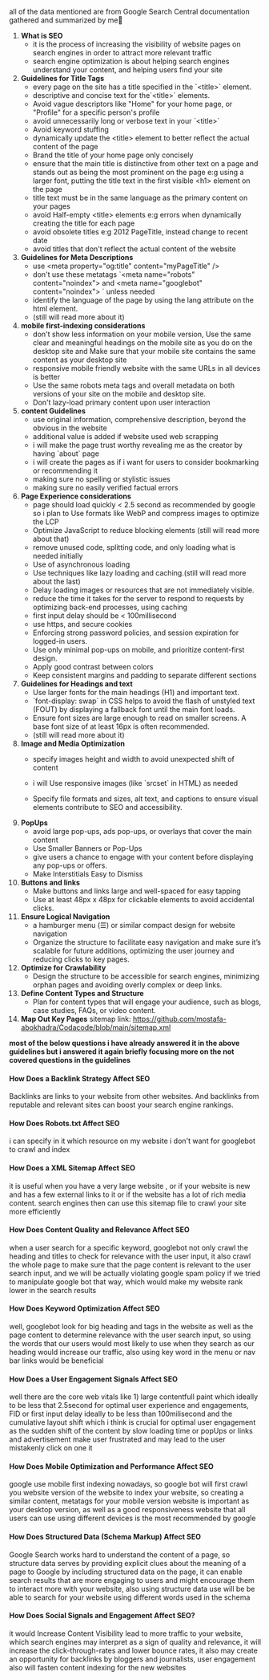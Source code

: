 all of the data mentioned are from Google Search Central documentation gathered and summarized by me💚

 1. **What is SEO**
    - it is the process of increasing the visibility of website pages on search engines in order to attract more relevant traffic
    -  search engine optimization is about helping search engines understand your content, and helping users find your site
 2. **Guidelines for Title Tags**
    -  every page on the site has a title specified in the \`&lt;title&gt;\` element.
    - descriptive and concise text for the\`&lt;title&gt;\` elements.
    - Avoid vague descriptors like "Home" for your home page, or "Profile" for a specific person's profile
    - avoid unnecessarily long or verbose text in your \`&lt;title&gt;\` 
    - Avoid keyword stuffing
    - dynamically update the &lt;title&gt; element to better reflect the actual content of the page
    - Brand the title of your home page only concisely 
    - ensure that the main title is distinctive from other text on a page and stands out as being the most prominent on the page e:g using a larger font, putting the title text in the first visible &lt;h1&gt; element on the page
    - title text must be in the same language as the primary content on your pages
    - avoid Half-empty &lt;title&gt; elements e:g errors when dynamically creating the title for each page
    - avoid obsolete titles e:g 2012 PageTitle, instead change to recent date
    - avoid titles that don't reflect the actual content of the website
 3. **Guidelines for Meta Descriptions**
    - use &lt;meta property="og:title" content="myPageTitle" /&gt; 
    - don't use these metatags  \`&lt;meta name="robots" content="noindex"&gt; and &lt;meta name="googlebot" content="noindex"&gt; \` unless needed
    - identify the language of the page by using the lang attribute on the html element.
    - (still will read more about it)
 4. **mobile first-indexing considerations**
    - don't show less information on your mobile version, Use the same clear and meaningful headings on the mobile site as you do on the desktop site and Make sure that your mobile site contains the same content as your desktop site
    - responsive mobile friendly website with the same URLs in all devices is better
    - Use the same robots meta tags and overall metadata on both versions of your site on the mobile and desktop site.
    - Don't lazy-load primary content upon user interaction
 5. **content Guidelines** 
    - use original information, comprehensive description, beyond the obvious in the website
    - additional value is added if website used web scrapping 
    - i will make the page trust worthy revealing me as the creator  by having \`about\` page 
    - i will create the pages as if i want for users to consider bookmarking or recommending it 
    - making sure no spelling or stylistic issues
    - making sure no easily verified factual errors
 6. **Page Experience considerations**
    - page should load quickly &lt; 2.5 second as recommended by google so i plan to Use formats like WebP and compress images to optimize the LCP
    - Optimize JavaScript to reduce blocking elements (still will read more about that)
    - remove unused code, splitting code, and only loading what is needed initially
    - Use of asynchronous loading
    - Use techniques like lazy loading and caching.(still will read more about the last)
    - Delay loading images or resources that are not immediately visible.
    - reduce the time it takes for the server to respond to requests by optimizing back-end processes, using caching
    - first input delay should be &lt; 100millisecond
    - use https, and secure cookies 
    - Enforcing strong password policies, and session expiration for logged-in users.
    - Use only minimal pop-ups on mobile, and prioritize content-first design.
    - Apply good contrast between colors 
    - Keep consistent margins and padding to separate different sections
 7. **Guidelines for Headings and text**
    - Use larger fonts for the main headings (H1) and important text.
    - \`font-display: swap\` in CSS helps to avoid the flash of unstyled text (FOUT) by displaying a fallback font until the main font loads.
    - Ensure font sizes are large enough to read on smaller screens. A base font size of at least 16px is often recommended. 
    - (still will read more about it)
 8. **Image and Media Optimization**
    - specify images height and width to avoid unexpected shift of content 
    - i will Use responsive images (like \`srcset\` in HTML) as needed


    - Specify file formats and sizes, alt text, and captions to ensure visual elements contribute to SEO and accessibility.
 9. **PopUps**
    - avoid large pop-ups, ads pop-ups, or overlays that cover the main content 
    - Use Smaller Banners or Pop-Ups
    - give users a chance to engage with your content before displaying any pop-ups or offers.
    - Make Interstitials Easy to Dismiss
10. **Buttons and links**
    - Make buttons and links large and well-spaced for easy tapping
    - Use at least 48px x 48px for clickable elements to avoid accidental clicks.
11. **Ensure Logical Navigation**
    - a hamburger menu (☰) or similar compact design for website navigation
    - Organize the structure to facilitate easy navigation and make sure it’s scalable for future additions, optimizing the user journey and reducing clicks to key pages.
12. **Optimize for Crawlability**
    - Design the structure to be accessible for search engines, minimizing orphan pages and avoiding overly complex or deep links.
13. **Define Content Types and Structure**
    - Plan for content types that will engage your audience, such as blogs, case studies, FAQs, or video content.
14. **Map Out Key Pages**
    sitemap link: <https://github.com/mostafa-abokhadra/Codacode/blob/main/sitemap.xml>

**most of the below questions i have already answered it in the above guidelines but i answered it again briefly focusing more on the not covered questions in the guidelines**

#### How Does a Backlink Strategy Affect SEO
Backlinks are links to your website from other websites. And backlinks from reputable and relevant sites can boost your search engine rankings.
#### How Does Robots.txt Affect SEO
i can specify in it which resource on my website i don't want for googlebot to crawl and index 
#### How Does a XML Sitemap Affect SEO
it is useful when you have a very large website , or if your website is new and has a few external links to it or if the website has a lot of rich media content. search engines then can use this sitemap file to crawl your site more efficiently
#### How Does Content Quality and Relevance Affect SEO
when a user search for a specific keyword, googlebot not only crawl the heading and titles to check for relevance with the user input, it also crawl the whole page to make sure that the page content is relevant to the user search input, and we will be actually violating google spam policy if we tried to manipulate google bot that way, which would make my website rank lower in the search results
#### How Does Keyword Optimization Affect SEO
well, googlebot look for big heading and tags in the website as well as the page content to determine relevance with the user search input, so using the words that our users would most likely to use when they search as our heading would increase our traffic, also using key word in the menu or nav bar links would be beneficial
#### How Does a User Engagement Signals Affect SEO
well there are the core web vitals like 1) large contentfull paint which ideally to be less that 2.5second for optimal user experience and engagements, FID or first input delay ideally to be less than 100milisecond and the cumulative layout shift which i think is crucial for optimal user engagement as the sudden shift of the content by slow loading time or popUps or links and advertisement make user frustrated and may lead to the user mistakenly click on one it
#### How Does Mobile Optimization and Performance Affect SEO
 google use mobile first indexing nowadays, so google bot will first crawl you website version of the website to index your website, so creating a similar content, metatags for your mobile version website is important as your desktop version, as well as a good responsiveness website that all users can use using different devices is the most recommended by google
#### How Does Structured Data (Schema Markup) Affect SEO
Google Search works hard to understand the content of a page, so structure data serves by providing explicit clues about the meaning of a page to Google by including structured data on the page, it can enable search results that are more engaging to users and might encourage them to interact more with your website, also using structure data use will be be able to search for your website using different words used in the schema
#### How Does Social Signals and Engagement Affect SEO?
it would Increase Content Visibility lead to more traffic to your website, which search engines may interpret as a sign of quality and relevance, it will increase the click-through-rates and lower bounce rates, it also may create an opportunity for backlinks by bloggers and journalists, user engagement also will fasten content indexing for the new websites
